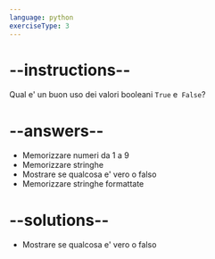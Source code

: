 ```yaml
---
language: python
exerciseType: 3
---
```


# --instructions--

Qual e' un buon uso dei valori booleani `True` e` False`?

# --answers--

- Memorizzare numeri da 1 a 9
- Memorizzare stringhe
- Mostrare se qualcosa e' vero o falso
- Memorizzare stringhe formattate

# --solutions--

- Mostrare se qualcosa e' vero o falso
